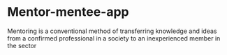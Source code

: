 # Mentor-mentee-app
Mentoring is a conventional method of transferring knowledge and ideas from a confirmed professional in a society to an inexperienced member in the sector
